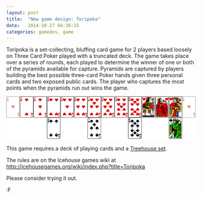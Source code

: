 ```yaml
---
layout: post
title:  "New game design: Toripoka"
date:   2014-10-27 04:36:15
categories: gamedes, game
---
```


Toripoka is a set-collecting, bluffing card game for 2 players based loosely on Three Card Poker played with a truncated deck. The game takes place over a series of rounds, each played to determine the winner of one or both of the pyramids available for capture. Pyramids are captured by players building the best possible three-card Poker hands given three personal cards and two exposed public cards. The player who captures the most points when the pyramids run out wins the game.

![the-deck](https://raw.githubusercontent.com/fogus/spiel/master/pyramidenspiel/toripoka/graphics/the-deck.png)

This game requires a deck of playing cards and a [Treehouse set](http://store.looneylabs.com/Treehouse).

The rules are on the Icehouse games wiki at <http://icehousegames.org/wiki/index.php?title=Toripoka>

Please consider trying it out.

:F
